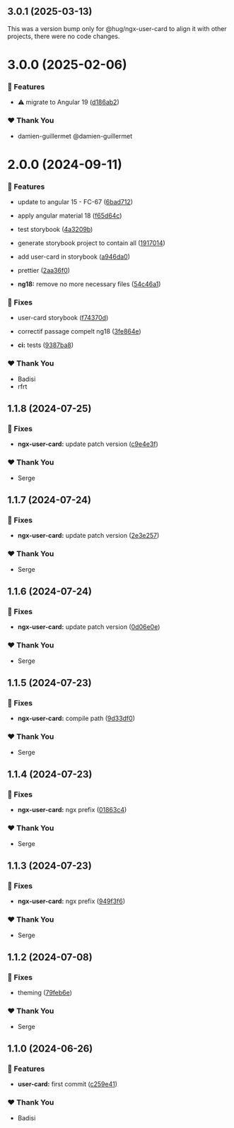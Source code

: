## 3.0.1 (2025-03-13)

This was a version bump only for @hug/ngx-user-card to align it with other projects, there were no code changes.

# 3.0.0 (2025-02-06)

### 🚀 Features

- ⚠️ migrate to Angular 19 ([d186ab2](https://github.com/DSI-HUG/ngx-components/commit/d186ab2))

### ❤️ Thank You

- damien-guillermet @damien-guillermet

# 2.0.0 (2024-09-11)


### 🚀 Features

- update to angular 15 - FC-67 ([6bad712](https://github.com/DSI-HUG/ngx-components/commit/6bad712))

- apply angular material 18 ([f65d64c](https://github.com/DSI-HUG/ngx-components/commit/f65d64c))

- test storybook ([4a3209b](https://github.com/DSI-HUG/ngx-components/commit/4a3209b))

- generate storybook project to contain all ([1917014](https://github.com/DSI-HUG/ngx-components/commit/1917014))

- add user-card in storybook ([a946da0](https://github.com/DSI-HUG/ngx-components/commit/a946da0))

- prettier ([2aa36f0](https://github.com/DSI-HUG/ngx-components/commit/2aa36f0))

- **ng18:** remove no more necessary files ([54c46a1](https://github.com/DSI-HUG/ngx-components/commit/54c46a1))


### 🐛 Fixes

- user-card storybook ([f74370d](https://github.com/DSI-HUG/ngx-components/commit/f74370d))

- correctif passage compelt ng18 ([3fe864e](https://github.com/DSI-HUG/ngx-components/commit/3fe864e))

- **ci:** tests ([9387ba8](https://github.com/DSI-HUG/ngx-components/commit/9387ba8))


### ❤️  Thank You

- Badisi
- rfrt

## 1.1.8 (2024-07-25)

### 🐛 Fixes

-   **ngx-user-card:** update patch version ([c9e4e3f](https://github.com/DSI-HUG/ngx-components/commit/c9e4e3f))

### ❤️ Thank You

-   Serge

## 1.1.7 (2024-07-24)

### 🐛 Fixes

-   **ngx-user-card:** update patch version ([2e3e257](https://github.com/DSI-HUG/ngx-components/commit/2e3e257))

### ❤️ Thank You

-   Serge

## 1.1.6 (2024-07-24)

### 🐛 Fixes

-   **ngx-user-card:** update patch version ([0d06e0e](https://github.com/DSI-HUG/ngx-components/commit/0d06e0e))

### ❤️ Thank You

-   Serge

## 1.1.5 (2024-07-23)

### 🐛 Fixes

-   **ngx-user-card:** compile path ([9d33df0](https://github.com/DSI-HUG/ngx-components/commit/9d33df0))

### ❤️ Thank You

-   Serge

## 1.1.4 (2024-07-23)

### 🐛 Fixes

-   **ngx-user-card:** ngx prefix ([01863c4](https://github.com/DSI-HUG/ngx-components/commit/01863c4))

### ❤️ Thank You

-   Serge

## 1.1.3 (2024-07-23)

### 🐛 Fixes

-   **ngx-user-card:** ngx prefix ([949f3f6](https://github.com/DSI-HUG/ngx-components/commit/949f3f6))

### ❤️ Thank You

-   Serge

## 1.1.2 (2024-07-08)

### 🐛 Fixes

-   theming ([79feb6e](https://github.com/DSI-HUG/ngx-components/commit/79feb6e))

### ❤️ Thank You

-   Serge

## 1.1.0 (2024-06-26)

### 🚀 Features

-   **user-card:** first commit ([c259e41](https://github.com/DSI-HUG/ngx-components/commit/c259e41))

### ❤️ Thank You

-   Badisi
